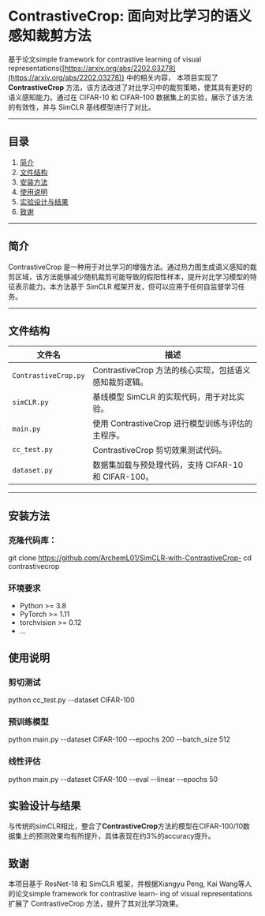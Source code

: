 # ContrastiveCrop: 面向对比学习的语义感知裁剪方法

基于论文simple framework for contrastive learning of visual representations{[https://arxiv.org/abs/2202.03278](https://arxiv.org/abs/2202.03278)} 中的相关内容，
本项目实现了 **ContrastiveCrop** 方法，该方法改进了对比学习中的裁剪策略，使其具有更好的语义感知能力。通过在 CIFAR-10 和 CIFAR-100 数据集上的实验，展示了该方法的有效性，并与 SimCLR 基线模型进行了对比。

---

## 目录
1. [简介](#简介)
2. [文件结构](#文件结构)
3. [安装方法](#安装方法)
4. [使用说明](#使用说明)
5. [实验设计与结果](#实验设计与结果)
6. [致谢](#致谢)

---

## 简介

ContrastiveCrop 是一种用于对比学习的增强方法。通过热力图生成语义感知的裁剪区域，该方法能够减少随机裁剪可能导致的假阳性样本，提升对比学习模型的特征表示能力。本方法基于 SimCLR 框架开发，但可以应用于任何自监督学习任务。

---

## 文件结构

| 文件名                | 描述                                              |
|-----------------------|---------------------------------------------------|
| `ContrastiveCrop.py`  | ContrastiveCrop 方法的核心实现，包括语义感知裁剪逻辑。 |
| `simCLR.py`           | 基线模型 SimCLR 的实现代码，用于对比实验。          |
| `main.py`             | 使用 ContrastiveCrop 进行模型训练与评估的主程序。  |
| `cc_test.py`          | ContrastiveCrop 剪切效果测试代码。                 |
| `dataset.py`          | 数据集加载与预处理代码，支持 CIFAR-10 和 CIFAR-100。 |

---

## 安装方法

### 克隆代码库：
   git clone https://github.com/ArchemL01/SimCLR-with-ContrastiveCrop-
   cd contrastivecrop

### 环境要求
- Python >= 3.8
- PyTorch >= 1.11
- torchvision >= 0.12
- ...

## 使用说明

### 剪切测试 
python cc_test.py --dataset CIFAR-100

### 预训练模型
python main.py --dataset CIFAR-100 --epochs 200 --batch_size 512

### 线性评估
python main.py --dataset CIFAR-100 --eval --linear --epochs 50

## 实验设计与结果
与传统的simCLR相比，整合了**ContrastiveCrop**方法的模型在CIFAR-100/10数据集上的预测效果均有所提升，具体表现在约3%的accuracy提升。

## 致谢
本项目基于 ResNet-18 和 SimCLR 框架，并根据Xiangyu Peng, Kai Wang等人的论文simple framework for contrastive learn-
ing of visual representations扩展了 ContrastiveCrop 方法，提升了其对比学习效果。
